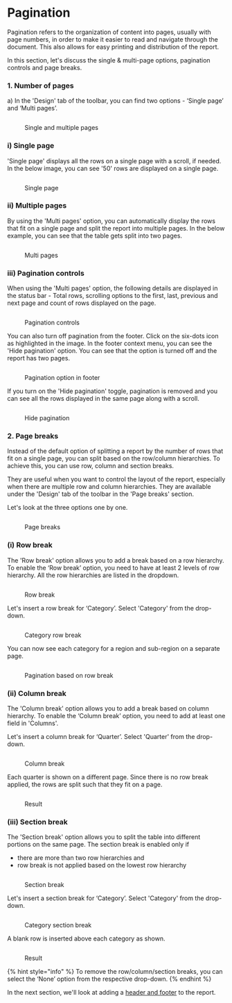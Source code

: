 # Pagination

Pagination refers to the organization of content into pages, usually with page numbers, in order to make it easier to read and navigate through the document. This also allows for easy printing and distribution of the report.

In this section, let's discuss the single & multi-page options, pagination controls and page breaks.

### 1. Number of pages

a) In the 'Design' tab of the toolbar, you can find two options - ‘Single page’ and ‘Multi pages’.

<figure><img src="../../.gitbook/assets/Display (1).png" alt=""><figcaption><p>Single and multiple pages</p></figcaption></figure>

### i) Single page

'Single page' displays all the rows on a single page with a scroll, if needed. In the below image, you can see '50' rows are displayed on a single page.

<figure><img src="../../.gitbook/assets/Sig.png" alt=""><figcaption><p>Single page</p></figcaption></figure>

### ii) Multiple pages

By using the 'Multi pages' option, you can automatically display the rows that fit on a single page and split the report into multiple pages. In the below example, you can see that the table gets split into two pages.

<figure><img src="../../.gitbook/assets/Multiple.png" alt=""><figcaption><p>Multi pages</p></figcaption></figure>

### **iii) Pagination controls**

When using the 'Multi pages' option, the following details are displayed in the status bar - Total rows, scrolling options to the first, last, previous and next page and count of rows displayed on the page.&#x20;

<figure><img src="../../.gitbook/assets/Pg details.png" alt=""><figcaption><p>Pagination controls</p></figcaption></figure>

You can also turn off pagination from the footer. Click on the six-dots icon as highlighted in the image. In the footer context menu, you can see the 'Hide pagination' option. You can see that the option is turned off and the report has two pages.&#x20;

<figure><img src="../../.gitbook/assets/Pagination.png" alt=""><figcaption><p>Pagination option in footer</p></figcaption></figure>

If you turn on the 'Hide pagination' toggle, pagination is removed and you can see all the rows displayed in the same page along with a scroll.

<figure><img src="../../.gitbook/assets/hide pg.png" alt=""><figcaption><p>Hide pagination</p></figcaption></figure>

### 2. Page breaks

Instead of the default option of splitting a report by the number of rows that fit on a single page, you can split based on the row/column hierarchies. To achieve this, you can use row, column and section breaks.

They are useful when you want to control the layout of the report, especially when there are multiple row and column hierarchies. They are available under the 'Design' tab of the toolbar in the 'Page breaks' section.&#x20;

Let's look at the three options one by one.

<figure><img src="../../.gitbook/assets/Page break.png" alt=""><figcaption><p>Page breaks</p></figcaption></figure>

### (i) Row break

The 'Row break' option allows you to add a break based on a row hierarchy. To enable the ‘Row break’ option, you need to have at least 2 levels of row hierarchy. All the row hierarchies are listed in the dropdown.&#x20;

<figure><img src="../../.gitbook/assets/Rowbreak.png" alt=""><figcaption><p>Row break</p></figcaption></figure>

Let's insert a row break for ‘Category’. Select 'Category' from the drop-down.

<figure><img src="../../.gitbook/assets/category break.png" alt=""><figcaption><p>Category row break </p></figcaption></figure>

You can now see each category for a region and sub-region on a separate page.

<figure><img src="../../.gitbook/assets/ct break.png" alt=""><figcaption><p>Pagination based on row break</p></figcaption></figure>

### (ii) Column break

The 'Column break' option allows you to add a break based on column hierarchy. To enable the ‘Column break’ option, you need to add at least one field in 'Columns'.&#x20;

Let's insert a column break for ‘Quarter’. Select 'Quarter' from the drop-down.

<figure><img src="../../.gitbook/assets/Column break.png" alt=""><figcaption><p>Column break</p></figcaption></figure>

Each quarter is shown on a different page. Since there is no row break applied, the rows are split such that they fit on a page.

<figure><img src="../../.gitbook/assets/Quarter break.png" alt=""><figcaption><p>Result</p></figcaption></figure>

### (iii) Section break

The 'Section break' option allows you to split the table into different portions on the same page. The section break is enabled only if&#x20;

* there are more than two row hierarchies and&#x20;
* row break is not applied based on the lowest row hierarchy

<figure><img src="../../.gitbook/assets/Sect.png" alt=""><figcaption><p>Section break</p></figcaption></figure>

Let's insert a section break for ‘Category’. Select 'Category' from the drop-down.

<figure><img src="../../.gitbook/assets/Section break.png" alt=""><figcaption><p>Category section break</p></figcaption></figure>

A blank row is inserted above each category as shown.

<figure><img src="../../.gitbook/assets/Space.png" alt=""><figcaption><p>Result</p></figcaption></figure>

{% hint style="info" %}
To remove the row/column/section breaks, you can select the ‘None’ option from the respective drop-down.
{% endhint %}

In the next section, we'll look at adding a [header and footer](header-and-footer.md) to the report.
